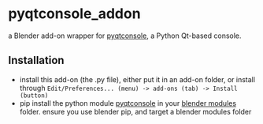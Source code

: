 # pyqtconsole_addon
a Blender add-on wrapper for [pyqtconsole](https://github.com/pyqtconsole/pyqtconsole), a Python Qt-based console.


## Installation
- install this add-on (the .py file), either put it in an add-on folder, or install through `Edit/Preferences... (menu) -> add-ons (tab) -> Install (button)`
- pip install the python module [pyqtconsole](https://pypi.org/project/pyqtconsole/) in your [blender modules](https://docs.blender.org/manual/en/latest/advanced/blender_directory_layout.html) folder. ensure you use blender pip, and target a blender modules folder
